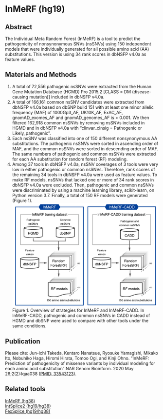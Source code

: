 # InMeRF (hg19)
## Abstract
The Individual Meta Random Forest (InMeRF) is a tool to predict the pathogenicity of nonsynonymous SNVs (nsSNVs) using 150 independent models that were individually generated for all possible amino acid (AA) substitutions. This version is using 34 rank scores in dbNSFP v4.0a as feature values.
## Materials and Methods
1. A total of 72,556 pathogenic nsSNVs were extracted from the Human Gene Mutation Database (HGMD) Pro 2015.2 [CLASS = DM (disease-causing mutation)] included in dbNSFP v4.0a.
2. A total of 166,161 common nsSNV candidates were extracted from dbNSFP v4.0a based on dbSNP build 151 with at least one minor allelic frequency (MAF) of 1000Gp3_AF, UK10K_AF, ExAC_AF, gnomAD_exomes_AF and gnomAD_genomes_AF is > 0.001. We then filtered 162,918 common nsSNVs by removing nsSNVs included in HGMD and in dbNSFP v4.0a with “clinvar_clnsig = Pathogenic or Likely_pathogenic”.
3. Each nsSNV was classified into one of 150 different nonsynonymous AA substitutions. The pathogenic nsSNVs were sorted in ascending order of MAF, and the common nsSNVs were sorted in descending order of MAF. The same numbers of pathogenic and common nsSNVs were extracted for each AA substitution for random forest (RF) modeling.
4. Among 37 tools in dbNSFP v4.0a, nsSNV coverages of 3 tools were very low in either pathogenic or common nsSNVs. Therefore, rank scores of the remaining 34 tools in dbNSFP v4.0a were used as feature values. To make RF models, nsSNVs that lacked one or more of 34 rank scores in dbNSFP v4.0a were excluded. Then, pathogenic and common nsSNVs were discriminated by using a machine learning library, scikit-learn, on Python version 3.7. Finally, a total of 150 RF models were generated (Figure 1).\
![Figure 1](/scripts/Figure-1.png)\
Figure 1. Overview of strategies for InMeRF and InMeRF-CADD. In InMeRF-CADD, pathogenic and common nsSNVs in CADD instead of HGMD and dbSNP were used to compare with other tools under the same conditions.
## Publication
Please cite: Jun-ichi Takeda, Kentaro Nanatsue, Ryosuke Yamagishi, Mikako Ito, Nobuhiko Haga, Hiromi Hirata, Tomoo Ogi, and Kinji Ohno. “InMeRF: Prediction of pathogenicity of missense variants by individual modeling for each amino acid substitution” NAR Genom Bioinform. 2020 May 26;2(2):lqaa038 ([PMID: 33543123](https://pubmed.ncbi.nlm.nih.gov/33543123/)).
## Related tools
[InMeRF (hg38)](https://github.com/jtakeda-tokai/inmerf_hg38.git)\
[IntSplice2 (hg19/hg38)](https://github.com/jtakeda-tokai/intsplice2.git)\
[FexSplice (hg19/hg38)](https://github.com/jtakeda-tokai/fexsplice.git)

